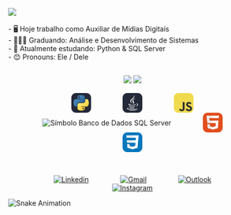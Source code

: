 <p align=left>
  <a href="https://git.io/typing-svg">
    <img src="https://readme-typing-svg.demolab.com/?font=Fira+Code&size=20&pause=700&color=fff&lines=Olá!+Eu+sou+Victor+Guilherme+...;Muito+prazer!👋" />
  </a>
</p>

<div>
  <p>
    - 🖥️ Hoje trabalho como Auxiliar de Mídias Digitais <br />
    - 👨🏼‍💻 Graduando: Análise e Desenvolvimento de Sistemas <br />
    - 🌱 Atualmente estudando: Python & SQL Server <br />
    - 😊 Pronouns: Ele / Dele
  </p>
</div>

##

<div style="display: inline_block" align=center>
    <img height="150em" src="https://github-readme-stats.vercel.app/api?username=vtiusko&show_icons=true&include_all_commits=true&bg_color=fff0" />
    <img height="150em" src="https://github-readme-stats.vercel.app/api/top-langs/?username=vtiusko&layout=compact&bg_color=fff0" />
</div>


<div style="display: inline_block" align=center><br>
  <img align=center hspace=30 alt="Símbolo linguagem de programação Python"heigth=30 width=40 src="https://raw.githubusercontent.com/tandpfun/skill-icons/main/icons/Python-Dark.svg" />
  <img align=center hspace=30 alt="Símbolo linguagem de programação Java" heigth=30 width=40 src="https://raw.githubusercontent.com/tandpfun/skill-icons/main/icons/Java-Dark.svg" />
  <img align=center hspace=30 alt="Símbolo linguagem de programação JavaScript" heigth=30 width=40 src="https://raw.githubusercontent.com/tandpfun/skill-icons/main/icons/JavaScript.svg" />
  <img align=center hspace=30 alt="Símbolo Banco de Dados SQL Server" heigth=30 width=40 src="https://cdn.jsdelivr.net/gh/devicons/devicon@latest/icons/microsoftsqlserver/microsoftsqlserver-original.svg" />
  <img align=center hspace=30 alt="Símbolo Linguagem de marcação HTML" heigth=30 width=40 src="https://raw.githubusercontent.com/tandpfun/skill-icons/main/icons/HTML.svg" />
  <img align=center hspace=30 alt="Símbolo linguagem de estilização CSS" heigth=30 width=40 src="https://raw.githubusercontent.com/tandpfun/skill-icons/main/icons/CSS.svg" />
</div>

<br />

##

<div style="display: inline_block" align=center>
  <a href="www.linkedin.com/in/victor-guilherme-da-silva-godinho-999718272" target="_blank"> <img hspace=30 alt="Linkedin" src="https://img.shields.io/badge/LinkedIn-0077B5?style=for-the-badge&logo=linkedin&logoColor=white" /></a>
  <a href="mailto:victorgsg7272@gmail.com" target="_blank"> <img hspace=30 alt="Gmail" src="https://img.shields.io/badge/Gmail-D14836?style=for-the-badge&logo=gmail&logoColor=white" /></a>
  <a href="mailto:victorgsg7_godinho@hotmail.com" target="_blank"> <img hspace=30 alt="Outlook" src="https://img.shields.io/badge/Microsoft_Outlook-0078D4?style=for-the-badge&logo=microsoft-outlook&logoColor=white" /></a>
  <a href="https://www.instagram.com/victorgsgodinho/?hl=pt-br" target="_blank"> <img alt="Instagram" hspace=30 src="https://img.shields.io/badge/Instagram-E4405F?style=for-the-badge&logo=instagram&logoColor=white" /></a>
</div>

![Snake Animation](https://github.com/Vtiusko/blob/output/github-contribuition-grid-snake.svg)
